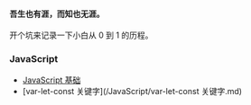 #### 吾生也有涯，而知也无涯。

开个坑来记录一下小白从 0 到 1 的历程。

### JavaScript
- [JavaScript 基础](/JavaScript/JavaScript基础.md)
- [var-let-const 关键字](/JavaScript/var-let-const 关键字.md)

